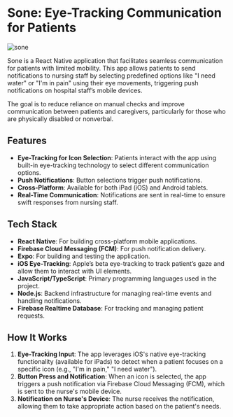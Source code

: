 # Sone: Eye-Tracking Communication for Patients
![sone](https://github.com/user-attachments/assets/c0abb1e7-2e92-48e9-acfa-660d8c9c7fd2)

Sone is a React Native application that facilitates seamless communication for patients with limited mobility. This app allows patients to send notifications to nursing staff by selecting predefined options like "I need water" or "I'm in pain" using their eye movements, triggering push notifications on hospital staff’s mobile devices.

The goal is to reduce reliance on manual checks and improve communication between patients and caregivers, particularly for those who are physically disabled or nonverbal.

## Features

- **Eye-Tracking for Icon Selection**: Patients interact with the app using built-in eye-tracking technology to select different communication options.
- **Push Notifications**: Button selections trigger push notifications.
- **Cross-Platform**: Available for both iPad (iOS) and Android tablets.
- **Real-Time Communication**: Notifications are sent in real-time to ensure swift responses from nursing staff.

## Tech Stack

- **React Native**: For building cross-platform mobile applications.
- **Firebase Cloud Messaging (FCM)**: For push notification delivery.
- **Expo**: For building and testing the application.
- **iOS Eye-Tracking**: Apple’s beta eye-tracking to track patient’s gaze and allow them to interact with UI elements.
- **JavaScript/TypeScript**: Primary programming languages used in the project.
- **Node.js**: Backend infrastructure for managing real-time events and handling notifications.
- **Firebase Realtime Database**: For tracking and managing patient requests.

## How It Works

1. **Eye-Tracking Input**: The app leverages iOS's native eye-tracking functionality (available for iPads) to detect when a patient focuses on a specific icon (e.g., "I'm in pain," "I need water").
2. **Button Press and Notification**: When an icon is selected, the app triggers a push notification via Firebase Cloud Messaging (FCM), which is sent to the nurse's mobile device.
3. **Notification on Nurse's Device**: The nurse receives the notification, allowing them to take appropriate action based on the patient's needs.
